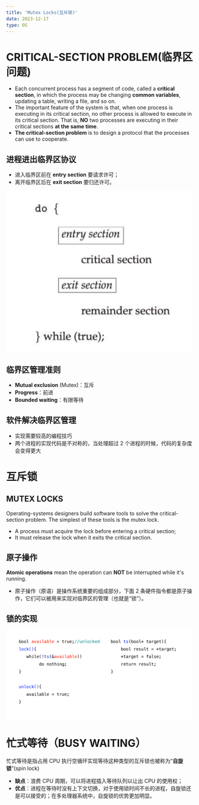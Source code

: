 ```yaml
---
title: 'Mutex Locks(互斥锁)'
date: 2023-12-17
type: OS
---
```


# CRITICAL-SECTION PROBLEM(临界区问题)

- Each concurrent process has a segment of code, called a **critical section**, in which the process may be changing **common variables**, updating a table, writing a file, and so on.
- The important feature of the system is that, when one process is executing in its critical section, no other process is allowed to execute in its critical section. That is, **NO** two processes are executing in their critical sections **at the same time**.
- **The critical-section problem** is to design a protocol that the processes can use to cooperate.

## 进程进出临界区协议

- 进入临界区前在 **entry section** 要请求许可；
- 离开临界区后在 **exit section** 要归还许可。

![进程进出临界区协议](/public/images/os/08/section.png)

## 临界区管理准则

- **Mutual exclusion** (Mutex)：互斥
- **Progress**：前进
- **Bounded waiting**：有限等待

## 软件解决临界区管理

- 实现需要较高的编程技巧
- 两个进程的实现代码是不对称的，当处理超过 2 个进程的时候，代码的复杂度会变得更大

# 互斥锁

## MUTEX LOCKS

Operating-systems designers build software tools to solve the critical-section problem. The simplest of these tools is the mutex lock.

- A process must acquire the lock before entering a critical section;
- It must release the lock when it exits the critical section.

## 原子操作

**Atomic operations** mean the operation can **NOT** be interrupted while it's running.

- 原子操作（原语）是操作系统重要的组成部分，下面 2 条硬件指令都是原子操作，它们可以被用来实现对临界区的管理（也就是“锁”）。

## 锁的实现

![锁的实现](/public/images/os/08/lock-come.png)

# 忙式等待（BUSY WAITING）

忙式等待是指占用 CPU 执行空循环实现等待这种类型的互斥锁也被称为“**自旋锁**”(spin lock)

- **缺点**：浪费 CPU 周期，可以将进程插入等待队列以让出 CPU 的使用权；
- **优点**：进程在等待时没有上下文切换，对于使用锁时间不长的进程，自旋锁还是可以接受的；在多处理器系统中，自旋锁的优势更加明显。
